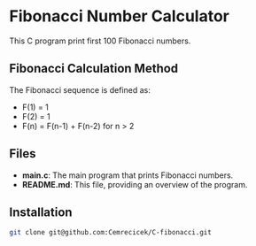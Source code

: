 # Fibonacci Number Calculator

This C program print first 100 Fibonacci numbers.

## Fibonacci Calculation Method
The Fibonacci sequence is defined as:
- F(1) = 1
- F(2) = 1
- F(n) = F(n-1) + F(n-2) for n > 2

## Files

- **main.c**: The main program that prints Fibonacci numbers.
- **README.md**: This file, providing an overview of the program.

## Installation
```bash
git clone git@github.com:Cemrecicek/C-fibonacci.git

```

